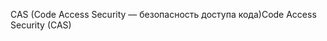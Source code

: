 <span data-ttu-id="beae5-101">CAS (Code Access Security — безопасность доступа кода)</span><span class="sxs-lookup"><span data-stu-id="beae5-101">Code Access Security (CAS)</span></span>